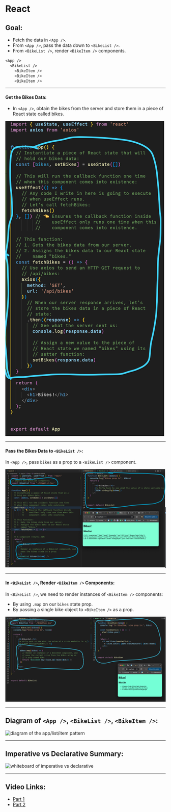 # React

## Goal:

* Fetch the data in `<App />`.
* From `<App />`, pass the data down to `<BikeList />`.
* From `<BikeList />`, render `<BikeItem />` components.

```
<App />
  <BikeList />
    <BikeItem />
    <BikeItem />
    <BikeItem />
```

---

#### Get the Bikes Data:

* In `<App />`, obtain the bikes from the server and store them in a piece of React state called bikes.

![how we got the bikes](./README_images/01_got_bikes.png)

---

#### Pass the Bikes Data to `<BikeList />`:

In `<App />`, pass `bikes` as a prop to a `<BikeList />` component.

![how we passed bikes as a prop to BikeList](./README_images/02_passed_bikes_to_BikeList.png)

---

#### In `<BikeList />`, Render `<BikeItem />` Components:

In `<BikeList />`, we need to render instances of `<BikeItem />` components:

* By using `.map` on our `bikes` state prop.
* By passing a single bike object to `<BikeItem />` as a prop.

![how we rendered BikeItem components](./README_images/03_rendered_BikeItem_within_BikeList.png)

---

## Diagram of `<App />`, `<BikeList />`, `<BikeItem />`:

![diagram of the app/list/item pattern](./README_images/04_diagram.jpg)

---
  
## Imperative vs Declarative Summary:

![whiteboard of imperative vs declarative](./README_images/05_imperative_vs_declarative.jpg)

---

## Video Links:

* [Part 1](https://youtu.be/xxZ0CIYuEFY)
* [Part 2](https://youtu.be/GhuJiwi6l4Q)
